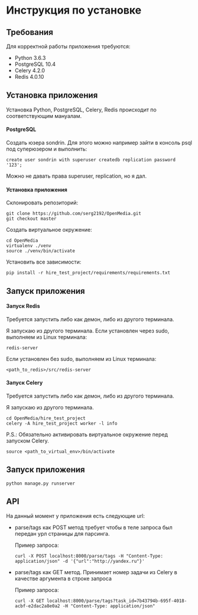 # Инструкция по установке

## Требования

Для корректной работы приложения требуются:

- Python 3.6.3
- PostgreSQL 10.4
- Celery 4.2.0
- Redis 4.0.10

## Установка приложения

Установка Python, PostgreSQL, Celery, Redis происходит по соответствующим мануалам.

#### PostgreSQL
Создать юзера sondrin. Для этого можно например зайти в консоль psql под суперюзером и выполнить:
```
create user sondrin with superuser createdb replication password '123';
```

Можно не давать права superuser, replication, но я дал.

#### Установка приложения

Склонировать репозиторий:

```
git clone https://github.com/serg2192/OpenMedia.git
git checkout master
```

Создать виртуальное окружение:

```
cd OpenMedia
virtualenv ./venv
source ./venv/bin/activate
```

Установить все зависимости:
```
pip install -r hire_test_project/requirements/requirements.txt
```

## Запуск приложения
#### Запуск Redis

Требуется запустить либо как демон, либо из другого терминала.

Я запускаю из другого терминала.
Если установлен через sudo, выполняем из Linux терминала:

```
redis-server
```

Если установлен без sudo, выполняем из Linux терминала:

```
<path_to_redis>/src/redis-server
```

#### Запуск Celery

Требуется запустить либо как демон, либо из другого терминала.

Я запускаю из другого терминала.

```
cd OpenMedia/hire_test_project
celery -A hire_test_project worker -l info
```

P.S.:
Обязательно активировать виртуальное окружение перед запуском Celery.

```
source <path_to_virtual_env>/bin/activate
```

## Запуск приложения

```
python manage.py runserver
```

## API

На данный момент у приложения есть следующие url:
- parse/tags как POST метод требует чтобы в теле запроса был передан урл страницы для парсинга.

    Пример запроса:
    ```
    curl -X POST localhost:8000/parse/tags -H "Content-Type: application/json" -d '{"url":"http://yandex.ru"}'
    ```
- parse/tags как GET метод. Принимает номер задачи из Celery в качестве аргумента в строке запроса

    Пример запроса:
    ```
    curl -X GET localhost:8000/parse/tags?task_id=7b43794b-695f-4018-acbf-e2dac2a8e0a2 -H "Content-Type: application/json"
    ```